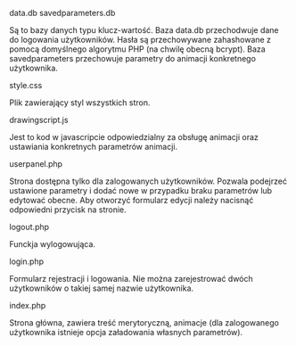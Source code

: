 data.db
savedparameters.db

Są to bazy danych typu klucz-wartość. Baza data.db przechodwuje dane do logowania użytkowników. Hasła są przechowywane zahashowane z pomocą domyślnego algorytmu PHP (na chwilę obecną bcrypt).
Baza savedparameters przechowuje parametry do animacji konkretnego użytkownika.

style.css

Plik zawierający styl wszystkich stron.

drawingscript.js 

Jest to kod w javascripcie odpowiedzialny za obsługę animacji oraz ustawiania konkretnych parametrów animacji.

userpanel.php

Strona dostępna tylko dla zalogowanych użytkowników. Pozwala podejrzeć ustawione parametry i dodać nowe w przypadku braku parametrów lub edytować obecne. Aby otworzyć formularz edycji należy nacisnąć odpowiedni przycisk na stronie.

logout.php

Funckja wylogowująca.

login.php

Formularz rejestracji i logowania. Nie można zarejestrować dwóch użytkowników o takiej samej nazwie użytkownika.

index.php

Strona główna, zawiera treść merytoryczną, animacje (dla zalogowanego użytkownika istnieje opcja załadowania własnych parametrów).